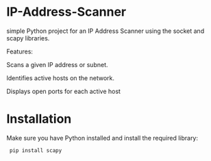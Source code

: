 # IP-Address-Scanner
simple Python project for an IP Address Scanner using the socket and scapy libraries.

Features:

Scans a given IP address or subnet.

Identifies active hosts on the network.

Displays open ports for each active host



# Installation
Make sure you have Python installed and install the required library:

     pip install scapy
